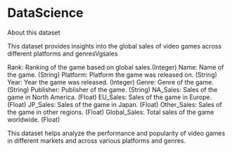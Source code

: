 # DataScience

About this dataset

This dataset provides insights into the global sales of video games across different platforms and genresVgsales

Rank: Ranking of the game based on global sales.(Integer)
Name: Name of the game. (String)
Platform: Platform the game was released on. (String) 
Year: Year the game was released. (Integer)
Genre: Genre of the game. (String)
Publisher: Publisher of the game. (String)
NA_Sales: Sales of the game in North America. (Float)
EU_Sales: Sales of the game in Europe. (Float)
JP_Sales: Sales of the game in Japan. (Float)
Other_Sales: Sales of the game in other regions. (Float) 
Global_Sales: Total sales of the game worldwide. (Float)

This dataset helps analyze the performance and popularity of video games in different markets and across various platforms and genres.
